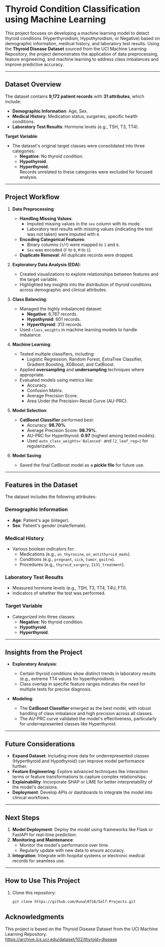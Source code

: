 # Thyroid Condition Classification using Machine Learning

This project focuses on developing a machine learning model to detect thyroid conditions (Hyperthyroidism, Hypothyroidism, or Negative) based on demographic information, medical history, and laboratory test results. Using the **Thyroid Disease Dataset** sourced from the UCI Machine Learning Repository, the project demonstrates the application of data preprocessing, feature engineering, and machine learning to address class imbalances and improve predictive accuracy.

---

## Dataset Overview

The dataset contains **9,172 patient records** with **31 attributes**, which include:
- **Demographic Information**: Age, Sex.
- **Medical History**: Medication status, surgeries, specific health conditions.
- **Laboratory Test Results**: Hormone levels (e.g., TSH, T3, TT4).

**Target Variable**:  
- The dataset's original target classes were consolidated into three categories:
  - **Negative**: No thyroid condition.
  - **Hypothyroid**.
  - **Hyperthyroid**.  
  Records unrelated to these categories were excluded for focused analysis.

---

## Project Workflow

1. **Data Preprocessing**:
   - **Handling Missing Values**:
     - Imputed missing values in the `sex` column with its mode.
     - Laboratory test results with missing values (indicating the test was not taken) were imputed with `0`.
   - **Encoding Categorical Features**:
     - Binary columns (`t`/`f`) were mapped to `1` and `0`.
     - `Sex` was encoded (`F` to `0`, `M` to `1`).
   - **Duplicate Removal**: All duplicate records were dropped.

2. **Exploratory Data Analysis (EDA)**:
   - Created visualizations to explore relationships between features and the target variable.
   - Highlighted key insights into the distribution of thyroid conditions across demographic and clinical attributes.

3. **Class Balancing**:
   - Managed the highly imbalanced dataset:
     - **Negative**: 6,767 records.
     - **Hypothyroid**: 601 records.
     - **Hyperthyroid**: 313 records.
   - Used `class_weights` in machine learning models to handle imbalance.

4. **Machine Learning**:
   - Tested multiple classifiers, including:
     - Logistic Regression, Random Forest, ExtraTree Classifier, Gradient Boosting, XGBoost, and CatBoost.
   - Applied **oversampling** and **undersampling** techniques where appropriate.
   - Evaluated models using metrics like:
     - Accuracy.
     - Confusion Matrix.
     - Average Precision Score.
     - Area Under the Precision-Recall Curve (AU-PRC).

5. **Model Selection**:
   - **CatBoost Classifier** performed best:
     - Accuracy: **98.70%**.
     - Average Precision Score: **98.79%**.
     - AU-PRC for Hyperthyroid: **0.97** (highest among tested models).
     - Used `auto_class_weights='Balanced'` and `l2_leaf_reg=1` for regularization.

6. **Model Saving**:
   - Saved the final CatBoost model as a **pickle file** for future use.

---

## Features in the Dataset

The dataset includes the following attributes:

### **Demographic Information**
- **Age**: Patient's age (integer).
- **Sex**: Patient's gender (male/female).

### **Medical History**
- Various boolean indicators for:
  - Medications (e.g., `on_thyroxine`, `on_antithyroid_meds`).
  - Conditions (e.g., `pregnant`, `sick`, `tumor`, `goitre`).
  - Procedures (e.g., `thyroid_surgery`, `I131_treatment`).

### **Laboratory Test Results**
- Measured hormone levels (e.g., TSH, T3, TT4, T4U, FTI).
- Indicators of whether the test was performed.

### **Target Variable**
- Categorized into three classes:
  - **Negative**: No thyroid condition.
  - **Hypothyroid**.
  - **Hyperthyroid**.

---

## Insights from the Project

- **Exploratory Analysis**:
  - Certain thyroid conditions show distinct trends in laboratory results (e.g., extreme TT4 values for hyperthyroidism).
  - Class overlap in specific feature ranges indicates the need for multiple tests for precise diagnosis.

- **Modeling**:
  - The **CatBoost Classifier** emerged as the best model, with robust handling of class imbalance and high precision across all classes.
  - The AU-PRC curve validated the model's effectiveness, particularly for underrepresented classes like Hyperthyroid.

---

## Future Considerations

- **Expand Dataset**: Including more data for underrepresented classes (Hyperthyroid and Hypothyroid) can improve model performance further.
- **Feature Engineering**: Explore advanced techniques like interaction terms or feature transformations to capture complex relationships.
- **Explainability**: Incorporate SHAP or LIME for better interpretability of the model's decisions.
- **Deployment**: Develop APIs or dashboards to integrate the model into clinical workflows.

---

## Next Steps

1. **Model Deployment**: Deploy the model using frameworks like Flask or FastAPI for real-time prediction.
2. **Monitoring and Maintenance**:
   - Monitor the model's performance over time.
   - Regularly update with new data to ensure accuracy.
3. **Integration**: Integrate with hospital systems or electronic medical records for seamless use.

---

## How to Use This Project

1. Clone this repository:
   ```bash
   git clone https://github.com/Kunal0716/Self-Projects.git

## Acknowledgments
This project is based on the Thyroid Disease Dataset from the UCI Machine Learning Repository.
https://archive.ics.uci.edu/dataset/102/thyroid+disease
